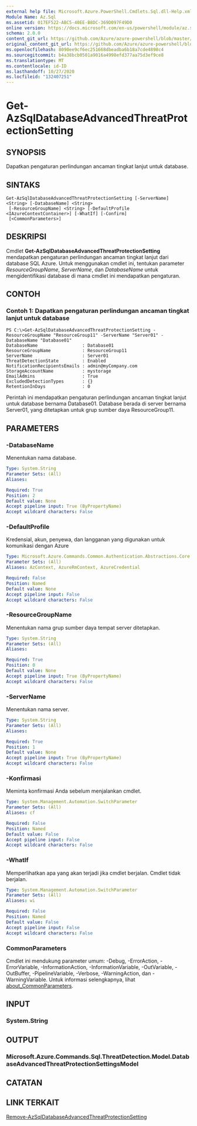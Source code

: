 ```yaml
---
external help file: Microsoft.Azure.PowerShell.Cmdlets.Sql.dll-Help.xml
Module Name: Az.Sql
ms.assetid: 017EF522-ABC5-40EE-B8DC-369D097F49D0
online version: https://docs.microsoft.com/en-us/powershell/module/az.sql/get-AzSqlDatabaseAdvancedThreatProtectionSetting
schema: 2.0.0
content_git_url: https://github.com/Azure/azure-powershell/blob/master/src/Sql/Sql/help/Get-AzSqlDatabaseAdvancedThreatProtectionSetting.md
original_content_git_url: https://github.com/Azure/azure-powershell/blob/master/src/Sql/Sql/help/Get-AzSqlDatabaseAdvancedThreatProtectionSetting.md
ms.openlocfilehash: 8090ee9cf6ec251668dbeadba6b18a7cde4898c4
ms.sourcegitcommit: b4a38bcb0501a9016a4998efd377aa75d3ef9ce8
ms.translationtype: MT
ms.contentlocale: id-ID
ms.lasthandoff: 10/27/2020
ms.locfileid: "132407251"
---
```

# Get-AzSqlDatabaseAdvancedThreatProtectionSetting

## SYNOPSIS
Dapatkan pengaturan perlindungan ancaman tingkat lanjut untuk database.

## SINTAKS

```
Get-AzSqlDatabaseAdvancedThreatProtectionSetting [-ServerName] <String> [-DatabaseName] <String>
 [-ResourceGroupName] <String> [-DefaultProfile <IAzureContextContainer>] [-WhatIf] [-Confirm]
 [<CommonParameters>]
```

## DESKRIPSI
Cmdlet **Get-AzSqlDatabaseAdvancedThreatProtectionSetting** mendapatkan pengaturan perlindungan ancaman tingkat lanjut dari database SQL Azure.
Untuk menggunakan cmdlet ini, tentukan parameter *ResourceGroupName*, *ServerName*, dan *DatabaseName* untuk mengidentifikasi database di mana cmdlet ini mendapatkan pengaturan.

## CONTOH

### Contoh 1: Dapatkan pengaturan perlindungan ancaman tingkat lanjut untuk database
```
PS C:\>Get-AzSqlDatabaseAdvancedThreatProtectionSetting -ResourceGroupName "ResourceGroup11" -ServerName "Server01" -DatabaseName "Database01"
DatabaseName                 : Database01
ResourceGroupName            : ResourceGroup11
ServerName                   : Server01
ThreatDetectionState         : Enabled
NotificationRecipientsEmails : admin@myCompany.com
StorageAccountName           : mystorage
EmailAdmins                  : True
ExcludedDetectionTypes       : {}
RetentionInDays              : 0
```

Perintah ini mendapatkan pengaturan perlindungan ancaman tingkat lanjut untuk database bernama Database01.
Database berada di server bernama Server01, yang ditetapkan untuk grup sumber daya ResourceGroup11.

## PARAMETERS

### -DatabaseName
Menentukan nama database.

```yaml
Type: System.String
Parameter Sets: (All)
Aliases:

Required: True
Position: 2
Default value: None
Accept pipeline input: True (ByPropertyName)
Accept wildcard characters: False
```

### -DefaultProfile
Kredensial, akun, penyewa, dan langganan yang digunakan untuk komunikasi dengan Azure

```yaml
Type: Microsoft.Azure.Commands.Common.Authentication.Abstractions.Core.IAzureContextContainer
Parameter Sets: (All)
Aliases: AzContext, AzureRmContext, AzureCredential

Required: False
Position: Named
Default value: None
Accept pipeline input: False
Accept wildcard characters: False
```

### -ResourceGroupName
Menentukan nama grup sumber daya tempat server ditetapkan.

```yaml
Type: System.String
Parameter Sets: (All)
Aliases:

Required: True
Position: 0
Default value: None
Accept pipeline input: True (ByPropertyName)
Accept wildcard characters: False
```

### -ServerName
Menentukan nama server.

```yaml
Type: System.String
Parameter Sets: (All)
Aliases:

Required: True
Position: 1
Default value: None
Accept pipeline input: True (ByPropertyName)
Accept wildcard characters: False
```

### -Konfirmasi
Meminta konfirmasi Anda sebelum menjalankan cmdlet.

```yaml
Type: System.Management.Automation.SwitchParameter
Parameter Sets: (All)
Aliases: cf

Required: False
Position: Named
Default value: False
Accept pipeline input: False
Accept wildcard characters: False
```

### -WhatIf
Memperlihatkan apa yang akan terjadi jika cmdlet berjalan.
Cmdlet tidak berjalan.

```yaml
Type: System.Management.Automation.SwitchParameter
Parameter Sets: (All)
Aliases: wi

Required: False
Position: Named
Default value: False
Accept pipeline input: False
Accept wildcard characters: False
```

### CommonParameters
Cmdlet ini mendukung parameter umum: -Debug, -ErrorAction, -ErrorVariable, -InformationAction, -InformationVariable, -OutVariable, -OutBuffer, -PipelineVariable, -Verbose, -WarningAction, dan -WarningVariable. Untuk informasi selengkapnya, lihat [about_CommonParameters](http://go.microsoft.com/fwlink/?LinkID=113216).

## INPUT

### System.String

## OUTPUT

### Microsoft.Azure.Commands.Sql.ThreatDetection.Model.DatabaseAdvancedThreatProtectionSettingsModel

## CATATAN

## LINK TERKAIT

[Remove-AzSqlDatabaseAdvancedThreatProtectionSetting](./Remove-AzSqlDatabaseAdvancedThreatProtectionSetting.md)



